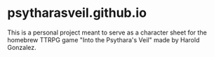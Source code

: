 # psytharasveil.github.io
This is a personal project meant to serve as a character sheet for the homebrew TTRPG game "Into the Psythara's Veil" made by Harold Gonzalez.
